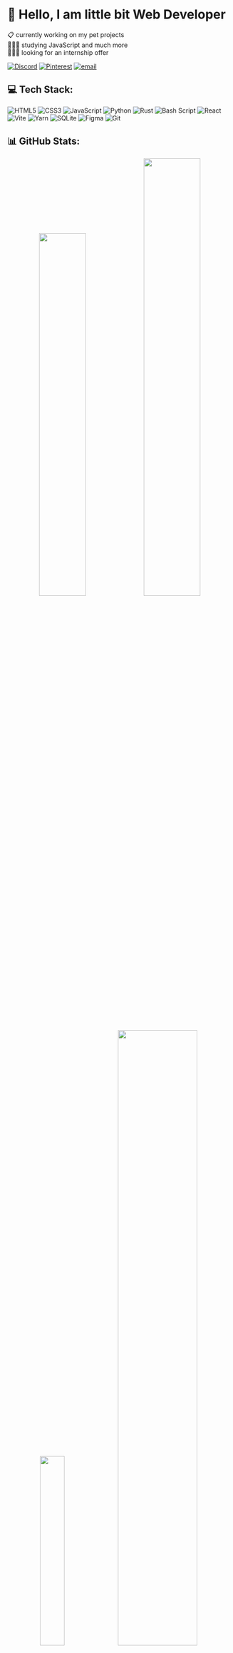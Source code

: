 
# 🦝 Hello, I am little bit Web Developer
📋 currently working on my pet projects<br>👨🏼‍🎓 studying JavaScript and much more<br>👨🏼‍💻 looking for an internship offer<br></i>

[![Discord](https://img.shields.io/badge/Discord-%237289DA.svg?logo=discord&logoColor=white)](https://discord.gg/ehotinka) [![Pinterest](https://img.shields.io/badge/Pinterest-%23E60023.svg?logo=Pinterest&logoColor=white)](https://pinterest.com/EHoTiNKA) [![email](https://img.shields.io/badge/Email-D14836?logo=gmail&logoColor=white)](mailto:alexe.pyshkin@yandex.ru)


## 💻 Tech Stack:
![HTML5](https://img.shields.io/badge/html5-%23E34F26.svg?style=for-the-badge&logo=html5&logoColor=white) ![CSS3](https://img.shields.io/badge/css3-%231572B6.svg?style=for-the-badge&logo=css3&logoColor=white) ![JavaScript](https://img.shields.io/badge/javascript-%23323330.svg?style=for-the-badge&logo=javascript&logoColor=%23F7DF1E) ![Python](https://img.shields.io/badge/python-3670A0?style=for-the-badge&logo=python&logoColor=ffdd54) ![Rust](https://img.shields.io/badge/rust-%23000000.svg?style=for-the-badge&logo=rust&logoColor=white) ![Bash Script](https://img.shields.io/badge/bash_script-%23121011.svg?style=for-the-badge&logo=gnu-bash&logoColor=white) ![React](https://img.shields.io/badge/react-%2320232a.svg?style=for-the-badge&logo=react&logoColor=%2361DAFB) ![Vite](https://img.shields.io/badge/vite-%23646CFF.svg?style=for-the-badge&logo=vite&logoColor=white) ![Yarn](https://img.shields.io/badge/yarn-%232C8EBB.svg?style=for-the-badge&logo=yarn&logoColor=white) ![SQLite](https://img.shields.io/badge/sqlite-%2307405e.svg?style=for-the-badge&logo=sqlite&logoColor=white) ![Figma](https://img.shields.io/badge/figma-%23F24E1E.svg?style=for-the-badge&logo=figma&logoColor=white) ![Git](https://img.shields.io/badge/git-%23F05033.svg?style=for-the-badge&logo=git&logoColor=white)

## 📊 GitHub Stats:
<div align="center">
<img class="img" src="https://github-readme-stats.vercel.app/api?username=EHoTiNKA&theme=dark&hide_border=true&include_all_commits=true&count_private=true" width="45.7%"/>
<img class="img" src="https://nirzak-streak-stats.vercel.app/?user=EHoTiNKA&theme=dark&hide_border=true" width="50.20%" />
</div>
<div align="center">
<img class="img" src="https://github-readme-stats.vercel.app/api/top-langs/?username=EHoTiNKA&theme=dark&hide_border=true&include_all_commits=true&count_private=true&layout=compact" width="33%"/>
<img class="img" src="https://i.pinimg.com/originals/dc/3e/cd/dc3ecdab0fa15f3bd29d1e20718648e6.gif" width="59.5%">
</div>

